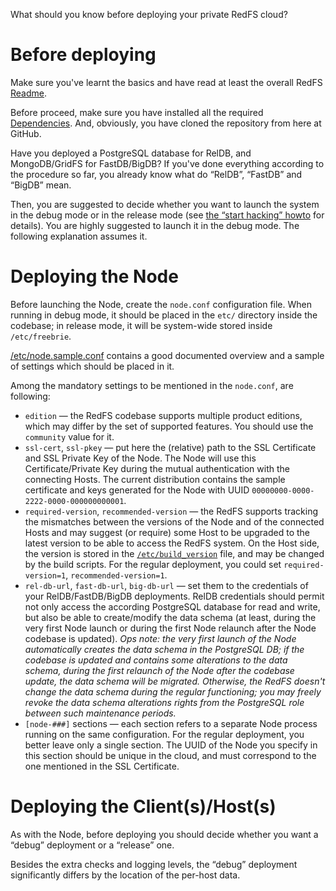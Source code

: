 What should you know before deploying your private RedFS cloud?


Before deploying
================
Make sure you've learnt the basics and have read at least the overall RedFS [Readme](README.md).

Before proceed, make sure you have installed all the required [Dependencies](DEPENDENCIES.md).
And, obviously, you have cloned the repository from here at GitHub.

Have you deployed a PostgreSQL database for RelDB, and MongoDB/GridFS for FastDB/BigDB?
If you've done everything according to the procedure so far, you already know what do “RelDB”, “FastDB” and “BigDB”
mean.


Then, you are suggested to decide whether you want to launch the system in the debug mode or in the release mode
(see [the “start hacking” howto](START_HACKING_HOWTO.md#debug-mode) for details). You are highly suggested to launch
it in the debug mode. The following explanation assumes it.


Deploying the Node
==================
Before launching the Node, create the `node.conf` configuration file. When running in debug mode,
it should be placed in the `etc/` directory inside the codebase; in release mode, it will be system-wide stored
inside `/etc/freebrie`.

[/etc/node.sample.conf](/etc/node.sample.conf) contains a good documented overview and a sample of settings
which should be placed in it.

Among the mandatory settings to be mentioned in the `node.conf`, are following:

 * `edition` — the RedFS codebase supports multiple product editions, which may differ by the set of supported features.
   You should use the `community` value for it.
 * `ssl-cert`, `ssl-pkey` — put here the (relative) path to the SSL Certificate and SSL Private Key of the Node.
   The Node will use this Certificate/Private Key during the mutual authentication with the connecting Hosts.
   The current distribution contains the sample certificate and keys generated for the Node with 
   UUID `00000000-0000-2222-0000-000000000001`.
 * `required-version`, `recommended-version` — the RedFS supports tracking the mismatches between the versions of the
   Node and of the connected Hosts and may suggest (or require) some Host to be upgraded to the latest version
   to be able to access the RedFS system. On the Host side, the version is stored in the
   [`/etc/build_version`](/etc/build_version) file, and may be changed by the build scripts.
   For the regular deployment, you could set `required-version=1`, `recommended-version=1`.
 * `rel-db-url`, `fast-db-url`, `big-db-url` — set them to the credentials of your RelDB/FastDB/BigDB deployments.
   RelDB credentials should permit not only access the according PostgreSQL database for read and write,
   but also be able to create/modify the data schema (at least, during the very first Node launch or during the first
   Node relaunch after the Node codebase is updated). *Ops note:* _the very first launch of the Node automatically
   creates the data schema in the PostgreSQL DB; if the codebase is updated and contains some alterations
   to the data schema, during the first relaunch of the Node after the codebase update, the data schema
   will be migrated. Otherwise, the RedFS doesn't change the data schema during the regular functioning; you may freely
   revoke the data schema alterations rights from the PostgreSQL role between such maintenance periods._
 * `[node-###]` sections — each section refers to a separate Node process running on the same configuration.
   For the regular deployment, you better leave only a single section. The UUID of the Node you specify in this section
   should be unique in the cloud, and must correspond to the one mentioned in the SSL Certificate.


Deploying the Client(s)/Host(s)
===============================
As with the Node, before deploying you should decide whether you want a “debug” deployment or a “release” one.

Besides the extra checks and logging levels, the “debug” deployment significantly differs by the location of
the per-host data.
